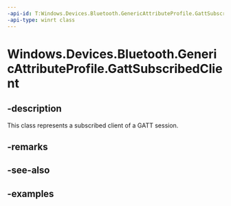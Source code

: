```yaml
---
-api-id: T:Windows.Devices.Bluetooth.GenericAttributeProfile.GattSubscribedClient
-api-type: winrt class
---
```


<!-- Class syntax.
public class GattSubscribedClient 
-->

# Windows.Devices.Bluetooth.GenericAttributeProfile.GattSubscribedClient

## -description
This class represents a subscribed client of a GATT session.

## -remarks

## -see-also

## -examples

